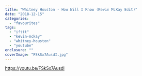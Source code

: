 ```yaml
---
title: "Whitney Houston - How Will I Know (Kevin McKay Edit)"
date: "2018-12-15"
categories: 
  - "favourites"
tags: 
  - "ifttt"
  - "kevin-mckay"
  - "whitney-houston"
  - "youtube"
enclosure: ""
coverImage: "FSkSx7AusdI.jpg"
---
```


https://youtu.be/FSkSx7AusdI
